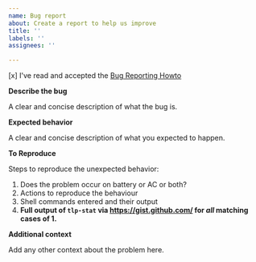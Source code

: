 ```yaml
---
name: Bug report
about: Create a report to help us improve
title: ''
labels: ''
assignees: ''

---
```


[x] I've read and accepted the [Bug Reporting Howto](https://github.com/linrunner/TLP/blob/master/.github/Bug_Reporting_Howto.md)

**Describe the bug**

A clear and concise description of what the bug is.

**Expected behavior**

A clear and concise description of what you expected to happen.

**To Reproduce**

Steps to reproduce the unexpected behavior:

1. Does the problem occur on battery or AC or both?
2. Actions to reproduce the behaviour
3. Shell commands entered and their output
4. **Full output of `tlp-stat` via https://gist.github.com/ for *all*
   matching cases of 1.**

**Additional context**

Add any other context about the problem here.
